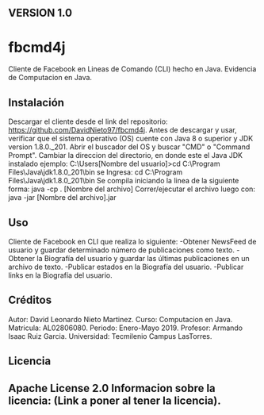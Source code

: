 VERSION 1.0
------------------------------------------------------------------------------------------------------------------------------
# fbcmd4j 
Cliente de Facebook en Lineas de Comando (CLI) hecho en Java.
Evidencia de Computacion en Java.

## Instalación

Descargar el cliente desde el link del repositorio: https://github.com/DavidNieto97/fbcmd4j.
Antes de descargar y usar, verificar que el sistema operativo (OS) cuente con Java 8 o superior y JDK version 1.8.0._201.
Abrir el buscador del OS y buscar "CMD" o "Command Prompt".
Cambiar la direccion del directorio, en donde este el Java JDK instalado ejemplo:
C:\Users\[Nombre del usuario]>cd C:\Program Files\Java\jdk1.8.0_201\bin
se Ingresa:
cd C:\Program Files\Java\jdk1.8.0_201\bin
Se compila iniciando la linea de la siguiente forma: java -cp . [Nombre del archivo]
Correr/ejecutar el archivo luego con: java -jar [Nombre del archivo].jar


## Uso

Cliente de Facebook en CLI que realiza lo siguiente:
-Obtener NewsFeed de usuario y guardar determinado número de publicaciones como texto.
-Obtener la Biografía del usuario y guardar las últimas publicaciones en un archivo de texto.
-Publicar estados en la Biografía del usuario.
-Publicar links en la Biografía del usuario.

## Créditos

Autor: David Leonardo Nieto Martinez.
Curso: Computacion en Java.
Matricula: AL02806080.
Periodo: Enero-Mayo 2019.
Profesor: Armando Isaac Ruiz Garcia.
Universidad: Tecmilenio Campus LasTorres.

## Licencia

Apache License 2.0
Informacion sobre la licencia: (Link a poner al tener la licencia).
------------------------------------------------------------------------------------------------------------------------------
